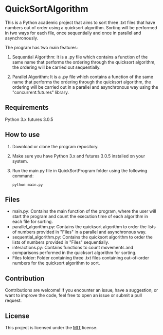 # QuickSortAlgorithm

This is a Python academic project that aims to sort three .txt files that have numbers out of order using a quicksort algorithm. Sorting will be performed in two ways for each file, once sequentially and once in parallel and asynchronously.

The program has two main features:

1. Sequential Algorithm: It is a .py file which contains a function of the same name that performs the ordering through the quicksort algorithm, the ordering will be carried out sequentially.

2. Parallel Algorithm: It is a .py file which contains a function of the same name that performs the ordering through the quicksort algorithm, the ordering will be carried out in a parallel and asynchronous way using the "concurrent.futures" library.

## Requirements

Python 3.x
futures 3.0.5

## How to use
1. Download or clone the program repository.

2. Make sure you have Python 3.x and futures 3.0.5 installed on your system.

3. Run the main.py file in QuickSortProgram folder using the following command:

       python main.py


## Files

* main.py: Contains the main function of the program, where the user will start the program and count the execution time of each algorithm in each file for sorting.
* parallel_algorithm.py: Contains the quicksort algorithm to order the lists of numbers provided in "Files" in a parallel and asynchronous way.
* sequential_algorithm.py: Contains the quicksort algorithm to order the lists of numbers provided in "Files" sequentially.
* interactions.py: Contains functions to count movements and comparisons performed in the quicksort algorithm for sorting.
* Files folder: Folder containing three .txt files containing out-of-order numbers for the quicksort algorithm to sort.

## Contribution
Contributions are welcome! If you encounter an issue, have a suggestion, or want to improve the code, feel free to open an issue or submit a pull request.

## License

This project is licensed under the [MIT](https://choosealicense.com/licenses/mit/) license.